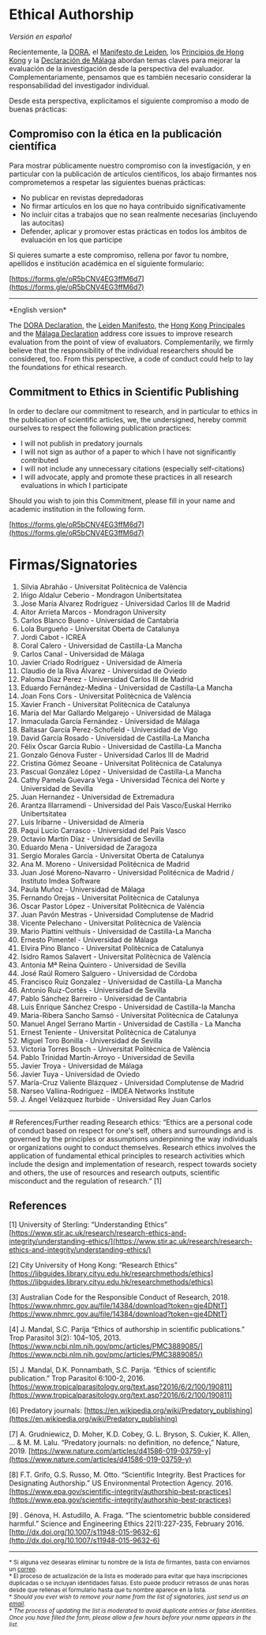 # Ethical Authorship

*Versión en español*

Recientemente, la [DORA](https://sfdora.org/), el [Manifesto de Leiden](http://www.leidenmanifesto.org/), los [Principios de Hong Kong](https://osf.io/m9abx/) y la [Declaración de Málaga](https://declaracionmalaga2020.github.io/) abordan temas claves para mejorar la evaluación de la investigación desde la perspectiva del evaluador. Complementariamente, pensamos que es también necesario considerar la responsabilidad del investigador individual.

Desde esta perspectiva, explicitamos el siguiente compromiso a modo de buenas prácticas:

## Compromiso con la ética en la publicación científica

Para mostrar públicamente nuestro compromiso con la investigación, y en particular con la publicación de artículos científicos, los abajo firmantes nos comprometemos a respetar las siguientes buenas prácticas:

- No publicar en revistas depredadoras
- No firmar artículos en los que no haya contribuido significativamente
- No incluir citas a trabajos que no sean realmente necesarias (incluyendo las autocitas)
- Defender, aplicar y promover estas prácticas en todos los ámbitos de evaluación en los que participe

Si quieres sumarte a este compromiso, rellena por favor tu nombre, apellidos e institución académica en el siguiente formulario:

[https://forms.gle/oR5bCNV4EG3ffM6d7](https://forms.gle/oR5bCNV4EG3ffM6d7)

<hr>
*English version*

The [DORA Declaration](https://sfdora.org/), the [Leiden Manifesto](http://www.leidenmanifesto.org/), the [Hong Kong Principales](https://osf.io/m9abx/) and the [Málaga Declaration](https://declaracionmalaga2020.github.io/) address core issues to improve research evaluation from the point of view of evaluators. Complementarily, we firmly believe that the responsibility of the individual researchers should be considered, too. 
From this perspective, a code of conduct could help to lay the foundations for ethical research. 

## Commitment to Ethics in Scientific Publishing

In order to declare our commitment to research, and in particular to ethics in the publication of scientific articles, we, the undersigned, hereby commit ourselves to respect the following publication practices:

- I will not publish in predatory journals
- I will not sign as author of a paper to which I have not significantly contributed
- I will not include any unnecessary citations (especially self-citations)
- I will advocate, apply and promote these practices in all research evaluations in which I participate

Should you wish to join this Commitment, please fill in your name and academic institution in the following form.

[https://forms.gle/oR5bCNV4EG3ffM6d7](https://forms.gle/oR5bCNV4EG3ffM6d7) 

# Firmas/Signatories

 1.  Silvia Abrahão - Universitat Politècnica de València
 2.  Iñigo Aldalur Ceberio - Mondragon Unibertsitatea
 3.  Jose María Alvarez Rodríguez - Universidad Carlos III de Madrid
 4.  Aitor Arrieta Marcos - Mondragon University
 5.  Carlos Blanco Bueno - Universidad de Cantabria
 6.  Lola Burgueño - Universitat Oberta de Catalunya
 7.  Jordi Cabot - ICREA
 8.  Coral Calero - Universidad de Castilla-La Mancha
 9.  Carlos Canal - Universidad de Málaga
10.  Javier Criado Rodríguez - Universidad de Almería
11.  Claudio de la Riva Álvarez - Universidad de Oviedo
12.  Paloma Diaz Perez - Universidad Carlos III de Madrid
13.  Eduardo Fernández-Medina - Universidad de Castilla-La Mancha
14.  Joan Fons Cors - Universitat Politècnica de València
15.  Xavier Franch - Universitat Politècnica de Catalunya
16.  María del Mar Gallardo Melgarejo - Universidad de Málaga
17.  Inmaculada García Fernández - Universidad de Málaga
18.  Baltasar García Perez-Schofield - Universidad de Vigo
19.  David García Rosado - Universidad de Castilla-La Mancha
20.  Félix Óscar García Rubio - Universidad de Castilla-La Mancha
21.  Gonzalo Génova Fuster - Universidad Carlos III de Madrid
22.  Cristina Gómez Seoane - Universitat Politècnica de Catalunya
23.  Pascual González López -  Universidad de Castilla-La Mancha
24.  Cathy Pamela Guevara Vega - Universidad Técnica del Norte y Universidad de Sevilla
25.  Juan Hernandez - Universidad de Extremadura
26.  Arantza Illarramendi - Universidad del País Vasco/Euskal Herriko Unibertsitatea
27.  Luis Iribarne - Universidad de Almería
28.  Paqui Lucio Carrasco - Universidad del País Vasco
29.  Octavio Martín Díaz - Universidad de Sevilla
30.  Eduardo Mena - Universidad de Zaragoza
31.  Sergio Morales García - Universitat Oberta de Catalunya
32.  Ana M. Moreno - Universidad Politécnica de Madrid
33.  Juan José Moreno-Navarro - Universidad Politécnica de Madrid / Instituto Imdea Software
34.  Paula Muñoz - Universidad de Málaga
35.  Fernando Orejas - Universitat Politècnica de Catalunya
36.  Oscar Pastor López - Universitat Politècnica de València
37.  Juan Pavón Mestras - Universidad Complutense de Madrid
38.  Vicente Pelechano - Universitat Politècnica de València
39.  Mario Piattini velthuis - Universidad de Castilla-La Mancha
40.  Ernesto Pimentel - Universidad de Málaga
41.  Elvira Pino Blanco - Universitat Politècnica de Catalunya
42.  Isidro Ramos Salavert - Universitat Politècnica de València
43.  Antonia Mª Reina Quintero - Universidad de Sevilla
44.  José Raúl Romero Salguero - Universidad de Córdoba
45.  Francisco Ruiz Gonzalez - Universidad de Castilla-La Mancha
46.  Antonio Ruiz-Cortés - Universidad de Sevilla
47.  Pablo Sánchez Barreiro - Universidad de Cantabria
48.  Luis Enrique Sánchez Crespo - Universidad de Castilla-la Mancha
49.  Maria-Ribera Sancho Samsó - Universitat Politècnica de Catalunya
50.  Manuel Angel Serrano Martin - Universidad de Castilla - La Mancha
51.  Ernest Teniente - Universitat Politècnica de Catalunya
52.  Miguel Toro Bonilla - Universidad de Sevilla
53.  Victoria Torres Bosch - Universitat Politècnica de València
54.  Pablo Trinidad Martín-Arroyo - Universidad de Sevilla
55.  Javier  Troya  - Universidad de Málaga 
56.  Javier Tuya - Universidad de Oviedo
57.  María-Cruz Valiente Blázquez - Universidad Complutense de Madrid
58.  Narseo Vallina-Rodriguez - IMDEA Networks Institute
59.  J. Ángel Velázquez Iturbide - Universidad Rey Juan Carlos


<hr>
# References/Further reading
Research ethics: “Ethics are a personal code of conduct based on respect for one's self, others and surroundings and is governed by the principles or assumptions underpinning the way individuals or organizations ought to conduct themselves. Research ethics involves the application of fundamental ethical principles to research activities which include the design and implementation of research, respect towards society and others, the use of resources and research outputs, scientific misconduct and the regulation of research.” [1]

## References

[1] University of Sterling: “Understanding Ethics” [https://www.stir.ac.uk/research/research-ethics-and-integrity/understanding-ethics/](https://www.stir.ac.uk/research/research-ethics-and-integrity/understanding-ethics/)
 
[2] City University of Hong Kong: “Research Ethics” [https://libguides.library.cityu.edu.hk/researchmethods/ethics](https://libguides.library.cityu.edu.hk/researchmethods/ethics)
 
[3] Australian Code for the Responsible Conduct of Research, 2018. [https://www.nhmrc.gov.au/file/14384/download?token=gje4DNtT](https://www.nhmrc.gov.au/file/14384/download?token=gje4DNtT)
 
[4] J. Mandal, S.C. Parija “Ethics of authorship in scientific publications.” Trop Parasitol 3(2): 104–105, 2013. [https://www.ncbi.nlm.nih.gov/pmc/articles/PMC3889085/](https://www.ncbi.nlm.nih.gov/pmc/articles/PMC3889085/) 
 
[5] J. Mandal, D.K. Ponnambath, S.C. Parija. “Ethics of scientific publication.” Trop Parasitol 6:100-2, 2016. [https://www.tropicalparasitology.org/text.asp?2016/6/2/100/190811](https://www.tropicalparasitology.org/text.asp?2016/6/2/100/190811)
 
[6] Predatory journals: [https://en.wikipedia.org/wiki/Predatory_publishing](https://en.wikipedia.org/wiki/Predatory_publishing)

[7] A. Grudniewicz, D. Moher, K.D. Cobey, G. L. Bryson, S. Cukier, K. Allen, ... & M. M. Lalu. “Predatory journals: no definition, no defence,” Nature, 2019. [https://www.nature.com/articles/d41586-019-03759-y](https://www.nature.com/articles/d41586-019-03759-y)

[8] F.T. Grifo, G.S. Russo, M. Otto. “Scientific Integrity. Best Practices for Designating Authorship.” US Environmental Protection Agency. 2016. [https://www.epa.gov/scientific-integrity/authorship-best-practices](https://www.epa.gov/scientific-integrity/authorship-best-practices) 

[9] . Génova, H. Astudillo, A. Fraga. “The scientometric bubble considered harmful.” Science and Engineering Ethics 22(1):227-235, February 2016. [http://dx.doi.org/10.1007/s11948-015-9632-6](http://dx.doi.org/10.1007/s11948-015-9632-6) 


<hr>

<small>* Si alguna vez desearas eliminar tu nombre de la lista de firmantes, basta con enviarnos un [correo](mailto:av@uma.es).<br>* El proceso de actualización de la lista es moderado para evitar que haya inscripciones duplicadas o se incluyan identidades falsas. Esto puede producir retrasos de unas horas desde que rellenas el formulario hasta que tu nombre aparece en la lista. <br>* *Should you ever wish to remove your name from the list of signatories, just send us an [email](mailto:av@uma.es).* <br>* *The process of updating the list is moderated to avoid duplicate entries or false identities. Once you have filled the form, please allow a few  hours before your name appears in the list.*
</small>